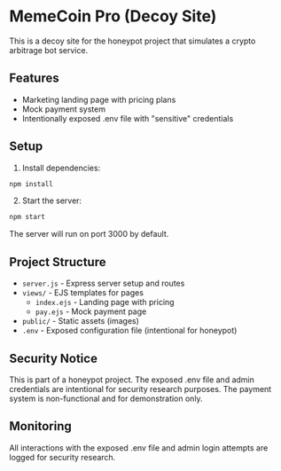 # MemeCoin Pro (Decoy Site)

This is a decoy site for the honeypot project that simulates a crypto arbitrage bot service.

## Features

- Marketing landing page with pricing plans
- Mock payment system
- Intentionally exposed .env file with "sensitive" credentials

## Setup

1. Install dependencies:
```bash
npm install
```

2. Start the server:
```bash
npm start
```

The server will run on port 3000 by default.

## Project Structure

- `server.js` - Express server setup and routes
- `views/` - EJS templates for pages
  - `index.ejs` - Landing page with pricing
  - `pay.ejs` - Mock payment page
- `public/` - Static assets (images)
- `.env` - Exposed configuration file (intentional for honeypot)

## Security Notice

This is part of a honeypot project. The exposed .env file and admin credentials are intentional for security research purposes. The payment system is non-functional and for demonstration only.

## Monitoring

All interactions with the exposed .env file and admin login attempts are logged for security research.
